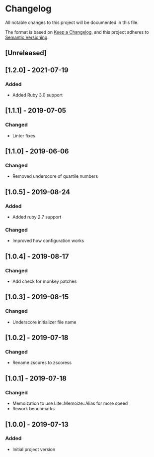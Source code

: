 # Changelog
All notable changes to this project will be documented in this file.

The format is based on [Keep a Changelog](https://keepachangelog.com/en/1.0.0/),
and this project adheres to [Semantic Versioning](https://semver.org/spec/v2.0.0.html).

## [Unreleased]

## [1.2.0] - 2021-07-19
### Added
- Added Ruby 3.0 support

## [1.1.1] - 2019-07-05
### Changed
- Linter fixes

## [1.1.0] - 2019-06-06
### Changed
- Removed underscore of quartile numbers

## [1.0.5] - 2019-08-24
### Added
- Added ruby 2.7 support
### Changed
- Improved how configuration works

## [1.0.4] - 2019-08-17
### Changed
- Add check for monkey patches

## [1.0.3] - 2019-08-15
### Changed
- Underscore initializer file name

## [1.0.2] - 2019-07-18
### Changed
- Rename zscores to zscoress

## [1.0.1] - 2019-07-18
### Changed
- Memoization to use Lite::Memoize::Alias for more speed
- Rework benchmarks

## [1.0.0] - 2019-07-13
### Added
- Initial project version
